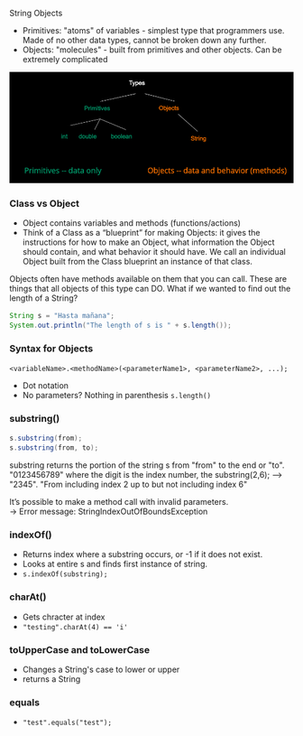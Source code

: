 String Objects

- Primitives: "atoms" of variables - simplest type that programmers use. Made of no other data types, cannot be broken down any further.
- Objects: "molecules" - built from primitives and other objects. Can be extremely complicated

![Screen Shot 2020-10-08 at 10.42.46 AM.png](../../_resources/77893374469548c0b8572b0ac931e086.png)


### Class vs Object
- Object contains variables and methods (functions/actions)
- Think of a Class as a “blueprint” for making Objects: it gives the instructions for how to make an Object, what information the Object should contain, and what behavior it should have. We call an individual Object built from the Class blueprint an instance of that class.

Objects often have methods available on them that you can call.  These are things that all objects of this type can DO.
What if we wanted to find out the length of a String? 
```java
String s = "Hasta mañana";
System.out.println("The length of s is " + s.length());
```

### Syntax for Objects
`<variableName>.<methodName>(<parameterName1>, <parameterName2>, ...);`
- Dot notation
- No parameters? Nothing in parenthesis `s.length()`

### substring()
```java
s.substring(from);
s.substring(from, to);
```
substring returns the portion of the string s from "from" to the end or "to".
"0123456789" where the digit is the index number, the substring(2,6); --> "2345". "From including index 2 up to but not including index 6"

It’s possible to make a method call with invalid parameters.   
→ Error message: StringIndexOutOfBoundsException

### indexOf()
- Returns index where a substring occurs, or -1 if it does not exist.
- Looks at entire s and finds first instance of string.
- `s.indexOf(substring);`

### charAt()
- Gets chracter at index
- `"testing".charAt(4) == 'i'`

### toUpperCase and toLowerCase
- Changes a String's case to lower or upper
- returns a String
### equals
- `"test".equals("test");`